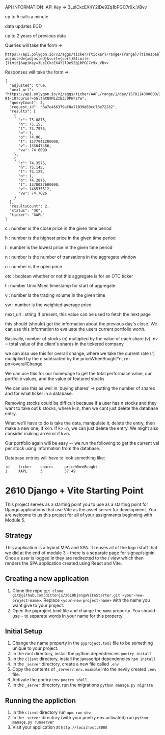 API INFORMATION:
API Key => 3LsICkcEX4Y2lDe9Zq1bPGC7r9x_VBvv

up to 5 calls a minute

data updates EOD

up to 2 years of previous data 

Queries will take the form =>

```
https://api.polygon.io/v2/aggs/ticker/{ticker}/range/{range}/{timespan}/{start_date}/{end_date}?adjusted={adjusted}&sort={sort}&limit={limit}&apiKey=3LsICkcEX4Y2lDe9Zq1bPGC7r9x_VBvv
```
Responses will take the form =>
```
{
  "adjusted": true,
  "next_url": "https://api.polygon.io/v2/aggs/ticker/AAPL/range/1/day/1578114000000/2020-01-10?cursor=bGltaXQ9MiZzb3J0PWFzYw",
  "queryCount": 2,
  "request_id": "6a7e466379af0a71039d60cc78e72282",
  "results": [
    {
      "c": 75.0875,
      "h": 75.15,
      "l": 73.7975,
      "n": 1,
      "o": 74.06,
      "t": 1577941200000,
      "v": 135647456,
      "vw": 74.6099
    },
    {
      "c": 74.3575,
      "h": 75.145,
      "l": 74.125,
      "n": 1,
      "o": 74.2875,
      "t": 1578027600000,
      "v": 146535512,
      "vw": 74.7026
    }
  ],
  "resultsCount": 2,
  "status": "OK",
  "ticker": "AAPL"
}
```

c : number is the close price in the given time period

h : number is the highest price in the given time period

l : number is the lowest price in the given time period

n : number is the number of transations in the aggregate window

o : number is the open price

otc : boolean whether or not this aggregate is for an OTC ticker

t : number Unix Msec timestamp for start of aggregate

v : number is the trading volume in the given time

vw : number is the weighted average price

next_url : string If present, this value can be used to fetch the next page



this should (should) get the information about the previous day's close. We can use this information to evaluate the users current portfolio worth.

Basically, number of stocks (n) multiplied by the value of each share (v). nv = total value of the client's shares in the tickered company

we can also use this for overall change, where we take the current rate (r) multiplied by the n subtracted by the priceWhenBought*n, rn-pn=overallChange 

We can use this for our homepage to get the total performace value, our portfolio values, and the value of featured stocks

We can use this as well in 'buying shares' => putting the number of shares and for what ticker in a database.

Removing stocks could be difficult because if a user has n stocks and they want to take out k stocks, where k<n, then we cant just delete the database entry.

What we'll have to do is take the data, manipulate it, delete the entry, then make a new one, if k<n. If k>=n, we can just delete the entry. We might also consider making an error if k>n.

Our portfolio again will be easy -- we run the following to get the current val per stock using information from the database.


Database entries will have to look something like:
```
id    ticker    shares     priceWhenBought
1     AAPL      3          57.49
```




# 2610 Django + Vite Starting Point
This project serves as a starting point you to use as a starting point for Django applications that use Vite as the asset server for development. You are welcome to us this project for all of your assignments beginning with Module 5.

## Strategy
This application is a hybrid MPA and SPA. It reuses all of the login stuff that we did at the end of module 3 - there is a separate page for signup/signin. Once a user is logged in they are redirected to the / view which then renders the SPA application created using React and Vite.

## Creating a new application
1. Clone the repo `git clone git@github.com:dittonjs/2610DjangoViteStarter.git <your-new-project-name>`. Replace `<your-new-project-name>` with the name you want give to your project.
2. Open the pyproject.toml file and change the `name` property. You should use `-` to separate words in your name for this property.

## Initial Setup
1. Change the name property in the `pyproject.toml` file to be something unique to your project.
1. In the root directory, install the python dependencies `poetry install`
2. In the `client` directory, install the javascript dependencies `npm install`
3. In the `_server` directory, create a new file called `.env`
4. Copy the contents of `_server/.env.example` into the newly created `.env` file.
5. Activate the poetry env `poetry shell`
6. In the `_server` directory, run the migrations `python manage.py migrate`

## Running the appliction
1. In the `client` directory run `npm run dev`
2. In the `_server` directory (with your poetry env activated) run `python manage.py runserver`
3. Visit your application at `http://localhost:8000`
